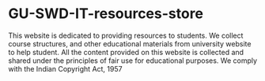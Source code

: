 # GU-SWD-IT-resources-store
This website is dedicated to providing resources to students. We collect course structures, and other educational materials from university website to help student. All the content provided on this website is collected and shared under the principles of fair use for educational purposes. We comply with the Indian Copyright Act, 1957
